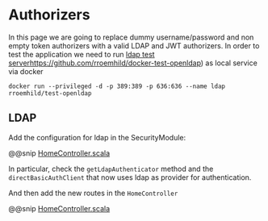 # Authorizers

In this page we are going to replace dummy username/password and non empty token authorizers with a valid LDAP and JWT authorizers.
In order to test the application we need to run [ldap test server]()https://github.com/rroemhild/docker-test-openldap) as local service via docker

```
docker run --privileged -d -p 389:389 -p 636:636 --name ldap rroemhild/test-openldap
```

## LDAP

Add the configuration for ldap in the SecurityModule:

@@snip [HomeController.scala](../modules/SecurityModule.scala)

In particular, check the `getLdapAuthenticator` method and the `directBasicAuthClient` that now uses ldap as provider for authentication.

And then add the new routes in the `HomeController`

@@snip [HomeController.scala](../controllers/HomeController.scala)